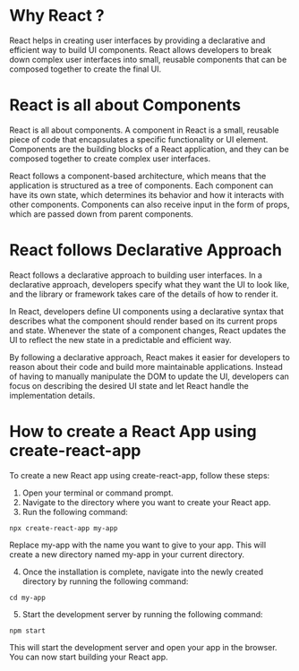 # Why React ?

React helps in creating user interfaces by providing a declarative and efficient way to build UI components. React allows developers to break down complex user interfaces into small, reusable components that can be composed together to create the final UI.

# React is all about Components

React is all about components. A component in React is a small, reusable piece of code that encapsulates a specific functionality or UI element. Components are the building blocks of a React application, and they can be composed together to create complex user interfaces.

React follows a component-based architecture, which means that the application is structured as a tree of components. Each component can have its own state, which determines its behavior and how it interacts with other components. Components can also receive input in the form of props, which are passed down from parent components.

# React follows Declarative Approach

React follows a declarative approach to building user interfaces. In a declarative approach, developers specify what they want the UI to look like, and the library or framework takes care of the details of how to render it.

In React, developers define UI components using a declarative syntax that describes what the component should render based on its current props and state. Whenever the state of a component changes, React updates the UI to reflect the new state in a predictable and efficient way.

By following a declarative approach, React makes it easier for developers to reason about their code and build more maintainable applications. Instead of having to manually manipulate the DOM to update the UI, developers can focus on describing the desired UI state and let React handle the implementation details.

# How to create a React App using create-react-app

To create a new React app using create-react-app, follow these steps:

1. Open your terminal or command prompt.
2. Navigate to the directory where you want to create your React app.
3. Run the following command:

```
npx create-react-app my-app
```

Replace my-app with the name you want to give to your app. This will create a new directory named my-app in your current directory.

4. Once the installation is complete, navigate into the newly created directory by running the following command:

```
cd my-app
```

5. Start the development server by running the following command:

```
npm start
```

This will start the development server and open your app in the browser. You can now start building your React app.